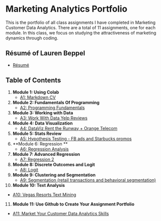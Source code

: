 # Marketing Analytics Portfolio
This is the portfolio of all class assignments I have completed in Marketing Customer Data Analytics. There are a total of 11 assignments, one for each module. In this class, we focus on studying the attractiveness of marketing dynamics through coding.

## Résumé of Lauren Beppel
* [Résumé](https://colab.research.google.com/drive/1X3JK2SysONBOuLR8azkLOYloPC5BL0Ga?usp=sharing)

## Table of Contents
1. **Module 1: Using Colab**
   - [A1: Markdown CV](https://github.com/Labeppel/MKTGAnalytics/blob/main/A1_Lauren_Beppel.ipynb)
2. **Module 2: Fundamentals Of Programming**
   - [A2: Programming Fundamentals](https://github.com/Labeppel/MKTGAnalytics/blob/main/A2_F2021_programming_fundamentals.ipynb)
3. **Module 3: Working with Data**
   - [A3: Work With Data Yelp Reviews](https://github.com/Labeppel/MKTGAnalytics/blob/main/Lauren_Beppel_A3_F2021_Yelp_Reviews.ipynb)
4. **Module 4: Data Visualization**
   - [A4: DataViz Rent the Runway + Orange Telecom](https://github.com/Labeppel/MKTGAnalytics/blob/main/Copy_of_A4_F2021_Visualization.ipynb)
5. **Module 5: Stats Review** 
   - [A5: Hypothesis Testing - FB ads and Starbucks promos](https://github.com/Labeppel/MKTGAnalytics/blob/main/Copy_of_A5_F2021_Stats_Review.ipynb)
6. **Module 6: Regression **
   - [A6: Regression Analysis](https://github.com/Labeppel/MKTGAnalytics/blob/main/Copy_of_A6_F2021_Regression_1_ipynb_Lauren_Beppel_&_Jordan_Conrad.ipynb)
7. **Module 7: Advanced Regression**
   - [A7: Regression 2](https://github.com/Labeppel/MKTGAnalytics/blob/main/A7_F2021_Regression_2_ipynb_Lauren_Beppel.ipynb)
8. **Module 8: Discrete Outcomes and Logit**
   - [A8: Logit](https://github.com/Labeppel/MKTGAnalytics/blob/main/Copy_of_A8_F2021_Logit_Lauren_Beppel_&_Jordan_Conrad.ipynb)
9. **Module 9: Clustering and Segmentation**
   - [A9: Segmentation (retail transactions and behavioral segmentation)](https://github.com/Labeppel/MKTGAnalytics/blob/main/A9_F2021_Segmentation_LAUREN_BEPPEL.ipynb)
10. **Module 10: Text Analysis**
   - [A10: Vegas Resorts Text Mining](https://github.com/Labeppel/MKTGAnalytics/blob/main/A10_Text_Analysis_Tutorial%20(1).ipynb)
11. **Module 11: Use Github to Create Your Assignment Portfolio**
   - [A11: Market Your Customer Data Analytics Skills](https://github.com/Labeppel/MKTGAnalytics/edit/main/README.md)

